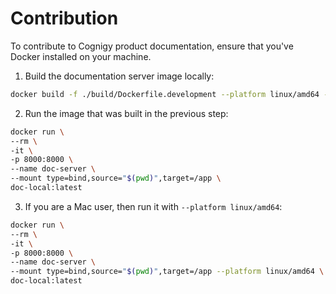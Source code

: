 # Contribution

To contribute to Cognigy product documentation, ensure that you've Docker installed on your machine. 

1. Build the documentation server image locally: 

```bash
docker build -f ./build/Dockerfile.development --platform linux/amd64 -t doc-local .
```

2. Run the image that was built in the previous step:

```bash
docker run \
--rm \
-it \
-p 8000:8000 \
--name doc-server \
--mount type=bind,source="$(pwd)",target=/app \
doc-local:latest
```

3. If you are a Mac user, then run it with `--platform linux/amd64`: 

```bash
docker run \
--rm \
-it \
-p 8000:8000 \
--name doc-server \
--mount type=bind,source="$(pwd)",target=/app --platform linux/amd64 \
doc-local:latest
```